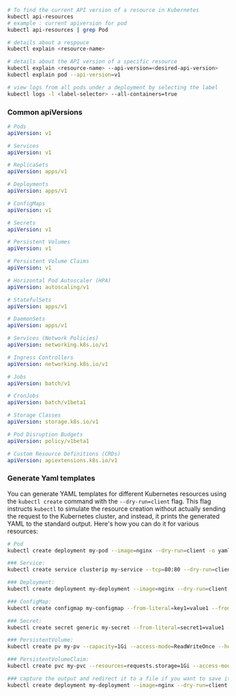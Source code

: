 ```bash
# To find the current API version of a resource in Kubernetes
kubectl api-resources
# example : current apiversion for pod
kubectl api-resources | grep Pod

# details about a respouce
kubectl explain <resource-name>

# details about the API version of a specific resource
kubectl explain <resource-name> --api-version=<desired-api-version>
kubectl explain pod --api-version=v1

# view logs from all pods under a deployment by selecting the label
kubectl logs -l <label-selector> --all-containers=true

```
### Common apiVersions
```yaml
# Pods
apiVersion: v1

# Services
apiVersion: v1

# ReplicaSets
apiVersion: apps/v1

# Deployments
apiVersion: apps/v1

# ConfigMaps
apiVersion: v1

# Secrets
apiVersion: v1

# Persistent Volumes
apiVersion: v1

# Persistent Volume Claims
apiVersion: v1

# Horizontal Pod Autoscaler (HPA)
apiVersion: autoscaling/v1

# StatefulSets
apiVersion: apps/v1

# DaemonSets
apiVersion: apps/v1

# Services (Network Policies)
apiVersion: networking.k8s.io/v1

# Ingress Controllers
apiVersion: networking.k8s.io/v1

# Jobs
apiVersion: batch/v1

# CronJobs
apiVersion: batch/v1beta1

# Storage Classes
apiVersion: storage.k8s.io/v1

# Pod Disruption Budgets
apiVersion: policy/v1beta1

# Custom Resource Definitions (CRDs)
apiVersion: apiextensions.k8s.io/v1
```

### Generate Yaml templates
You can generate YAML templates for different Kubernetes resources using the `kubectl create` command with the `--dry-run=client` flag. This flag instructs `kubectl` to simulate the resource creation without actually sending the request to the Kubernetes cluster, and instead, it prints the generated YAML to the standard output. Here's how you can do it for various resources:
```bash
# Pod
kubectl create deployment my-pod --image=nginx --dry-run=client -o yaml

### Service:
kubectl create service clusterip my-service --tcp=80:80 --dry-run=client -o yaml

### Deployment:
kubectl create deployment my-deployment --image=nginx --dry-run=client -o yaml

### ConfigMap:
kubectl create configmap my-configmap --from-literal=key1=value1 --from-literal=key2=value2 --dry-run=client -o yaml

### Secret:
kubectl create secret generic my-secret --from-literal=secret1=value1 --from-literal=secret2=value2 --dry-run=client -o yaml

### PersistentVolume:
kubectl create pv my-pv --capacity=1Gi --access-mode=ReadWriteOnce --host-path=/path/to/storage --dry-run=client -o yaml

### PersistentVolumeClaim:
kubectl create pvc my-pvc --resources=requests.storage=1Gi --access-mode=ReadWriteOnce --dry-run=client -o yaml

### capture the output and redirect it to a file if you want to save it to a YAML file.
kubectl create deployment my-deployment --image=nginx --dry-run=client -o yaml > my-deployment.yaml
```
